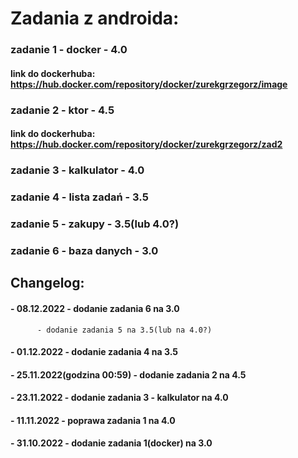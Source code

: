 # Zadania z androida:

### zadanie 1 - docker - 4.0
#### link do dockerhuba: https://hub.docker.com/repository/docker/zurekgrzegorz/image

### zadanie 2 - ktor - 4.5
#### link do dockerhuba: https://hub.docker.com/repository/docker/zurekgrzegorz/zad2

### zadanie 3 - kalkulator - 4.0

### zadanie 4 - lista zadań - 3.5

### zadanie 5 - zakupy - 3.5(lub 4.0?)

### zadanie 6 - baza danych - 3.0


## Changelog:

#### - 08.12.2022 - dodanie zadania 6 na 3.0
		  - dodanie zadania 5 na 3.5(lub na 4.0?)

#### - 01.12.2022 - dodanie zadania 4 na 3.5

#### - 25.11.2022(godzina 00:59) - dodanie zadania 2 na 4.5

#### - 23.11.2022 - dodanie zadania 3 - kalkulator na 4.0

#### - 11.11.2022 - poprawa zadania 1 na 4.0

#### - 31.10.2022 - dodanie zadania 1(docker) na 3.0